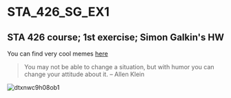 # STA_426_SG_EX1
## STA 426 course; 1st exercise; Simon Galkin's HW
You can find very cool memes [here](https://www.reddit.com/r/labrats/)  
>You may not be able to change a situation, but with humor you can change your attitude about it. – Allen Klein  

![dtxnwc9h08ob1](https://github.com/simongalkin/STA_426_SG_EX1/assets/38890599/52267b08-15c0-49d2-9d28-19e1fe8ba946)
